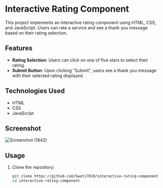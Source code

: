 # Interactive Rating Component

This project implements an interactive rating component using HTML, CSS, and JavaScript. Users can rate a service and see a thank you message based on their rating selection.

## Features

- **Rating Selection**: Users can click on one of five stars to select their rating.
- **Submit Button**: Upon clicking "Submit", users see a thank you message with their selected rating displayed.

## Technologies Used

- HTML
- CSS
- JavaScript

## Screenshot
![Screenshot (1842)](https://github.com/Swati7819/Interactive-Rating-Component/assets/132447787/94a36b23-6d22-4df3-aaf2-144841c75924)




## Usage

1. Clone the repository:

   ```bash
   git clone https://github.com/Swati7819/interactive-rating-component.git
   cd interactive-rating-component
